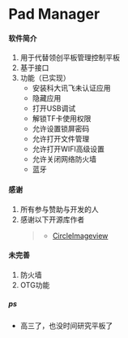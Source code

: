# Pad Manager

#### 软件简介
1. 用于代替领创平板管理控制平板
2. 基于接口
3. 功能（已实现）
    - 安装科大讯飞未认证应用
    - 隐藏应用
    - 打开USB调试
    - 解锁TF卡使用权限
    - 允许设置锁屏密码
    - 允许打开文件管理
    - 允许打开WIFI高级设置
    - 允许关闭网络防火墙
    - 蓝牙


#### 感谢

1. 所有参与赞助与开发的人
2. 感谢以下开源库作者
    >- [CircleImageview](https://github.com/hdodenhof/CircleImageView)

#### 未完善

1. 防火墙
2. OTG功能

##### ps
- 高三了，也没时间研究平板了

